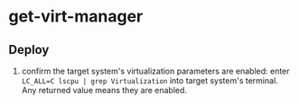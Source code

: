 # get-virt-manager


## Deploy

1. confirm the target system's virtualization parameters are enabled:
    enter `LC_ALL=C lscpu | grep Virtualization` into target system's terminal.
    Any returned value means they are enabled.    